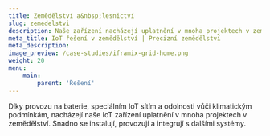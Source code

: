 ```yaml
---
title: Zemědělství a&nbsp;lesnictví
slug: zemedelstvi
description: Naše zařízení nacházejí uplatnění v mnoha projektech v zemědělství. 
meta_title: IoT řešení v zemědělství | Precizní zemědělství
meta_description: 
image_preview: /case-studies/iframix-grid-home.png
weight: 20
menu:
    main:
        parent: 'Řešení'
---
```


Díky provozu na baterie, speciálním IoT sítím a odolnosti vůči klimatickým podmínkám, nacházejí naše IoT zařízení uplatnění v mnoha projektech v zemědělství. Snadno se instalují, provozují a integrují s dalšími systémy. 